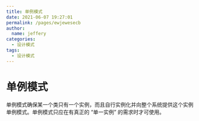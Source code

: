 ```yaml
---
title: 单例模式
date: 2021-06-07 19:27:01
permalink: /pages/ewjewesecb
author: 
  name: jeffery
categories: 
  - 设计模式
tags: 
  - 设计模式
---
```


# 单例模式

单例模式确保某一个类只有一个实例，而且自行实例化并向整个系统提供这个实例单例模式。单例模式只应在有真正的 “单一实例” 的需求时才可使用。